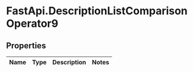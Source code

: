 # FastApi.DescriptionListComparisonOperator9

## Properties
Name | Type | Description | Notes
------------ | ------------- | ------------- | -------------
